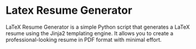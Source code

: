 # Latex Resume Generator
LaTeX Resume Generator is a simple Python script that generates a LaTeX resume using the Jinja2 templating engine. It allows you to create a professional-looking resume in PDF format with minimal effort.